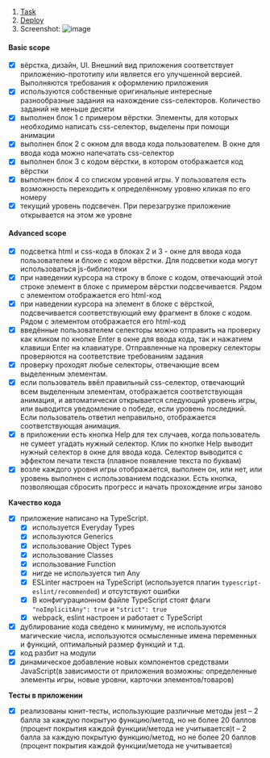 1. [Task](https://github.com/rolling-scopes-school/tasks/blob/master/tasks/rs-css.md)
2. [Deploy](https://rolling-scopes-school.github.io/nvalkovich-JSFE2023Q1/)
3. Screenshot:
![image](https://github.com/user-attachments/assets/899c3f97-805a-4a78-afe0-acdd123e3106)

#### Basic scope 
- [x] вёрстка, дизайн, UI. Внешний вид приложения соответствует приложению-прототипу или является его улучшенной версией. Выполняются требования к оформлению приложения
- [x] используются собственные оригинальные интересные разнообразные задания на нахождение css-селекторов. Количество заданий не меньше десяти
- [x] выполнен блок 1 с примером вёрстки. Элементы, для которых необходимо написать css-селектор, выделены при помощи анимации 
- [x] выполнен блок 2 с окном для ввода кода пользователем. В окне для ввода кода можно напечатать css-селектор 
- [x] выполнен блок 3 с кодом вёрстки, в котором отображается код вёрстки 
- [x] выполнен блок 4 со списком уровней игры. У пользователя есть возможность переходить к определённому уровню кликая по его номеру 
- [x] текущий уровень подсвечен. При перезагрузке приложение открывается на этом же уровне 

#### Advanced scope

- [x] подсветка html и css-кода в блоках 2 и 3 - окне для ввода кода пользователем и блоке с кодом вёрстки. Для подсветки кода могут использоваться js-библиотеки 
- [x] при наведении курсора на строку в блоке с кодом, отвечающий этой строке элемент в блоке с примером вёрстки подсвечивается. Рядом с элементом отображается его html-код 
- [x] при наведении курсора на элемент в блоке с вёрсткой, подсвечивается соответствующий ему фрагмент в блоке с кодом. Рядом с элементом отображается его html-код
- [x] введённые пользователем селекторы можно отправить на проверку как кликом по кнопке Enter в окне для ввода кода, так и нажатием клавиши Enter на клавиатуре. Отправленные на проверку селекторы проверяются на соответствие требованиям задания 
- [x] проверку проходят любые селекторы, отвечающие всем выделенным элементам. 
- [x] если пользователь ввёл правильный css-селектор, отвечающий всем выделенным элементам, отображается соответствующая анимация, и автоматически открывается следующий уровень игры, или выводится уведомление о победе, если уровень последний. Если пользователь ответил неправильно, отображается соответствующая анимация. 
- [x] в приложении есть кнопка Help для тех случаев, когда пользователь не сумеет угадать нужный селектор. Клик по кнопке Help выводит нужный селектор в окне для ввода кода. Селектор выводится с эффектом печати текста (плавное появление текста по буквам) 
- [x] возле каждого уровня игры отображается, выполнен он, или нет, или уровень выполнен с использованием подсказки. Есть кнопка, позволяющая сбросить прогресс и начать прохождение игры заново

**Качество кода**
- [x] приложение написано на TypeScript.
     - [x] используется Everyday Types
     - [x] используются Generics
     - [x] использование Object Types 
     - [x] использование Classes 
     - [x] использование Function 
     - [x] нигде не используется тип Any 
     - [x] ESLinter настроен на TypeScript (используется плагин `typescript-eslint/recommended`) и отсутствуют ошибки 
     - [x] В конфигурационном файле TypeScript стоят флаги `"noImplicitAny": true` и `"strict": true`
     - [x] webpack, eslint настроен и работает с TypeScript 
 - [x] дублирование кода сведено к минимуму, не используются магические числа, используются осмысленные имена переменных и функций, оптимальный размер функций и т.д. 
 - [x]  код разбит на модули
 - [x]  динамическое добавление новых компонентов средствами JavaScript(в зависимости от приложения возможны: определенные элементы игры, новые уровни, карточки элементов/товаров) 
 
**Тесты в приложении**
 - [x] реализованы юнит-тесты, использующие различные методы jest – 2 балла за каждую покрытую функцию/метод, но не более 20 баллов (процент покрытия каждой функции/метода не учитывается)t – 2 балла за каждую покрытую функцию/метод, но не более 20 баллов (процент покрытия каждой функции/метода не учитывается)


